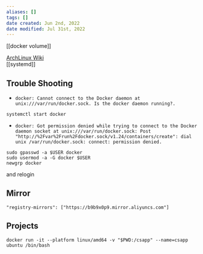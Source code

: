 ```yaml
---
aliases: []
tags: [] 
date created: Jun 2nd, 2022
date modified: Jul 31st, 2022
---
```


[[docker volume]]




[ArchLinux Wiki](https://wiki.archlinux.org/title/docker#Installation)  
[[systemd]]
## Trouble Shooting
- `docker: Cannot connect to the Docker daemon at unix:///var/run/docker.sock. Is the docker daemon running?.`

```
systemctl start docker
```

- `docker: Got permission denied while trying to connect to the Docker daemon socket at unix:///var/run/docker.sock: Post "http://%2Fvar%2Frun%2Fdocker.sock/v1.24/containers/create": dial unix /var/run/docker.sock: connect: permission denied.`
```
sudo gpasswd -a $USER docker
sudo usermod -a -G docker $USER
newgrp docker
```
and relogin

## Mirror
`"registry-mirrors": ["https://b9b9x0p9.mirror.aliyuncs.com"]`

## Projects

```
docker run -it --platform linux/amd64 -v "$PWD:/csapp" --name=csapp ubuntu /bin/bash
```